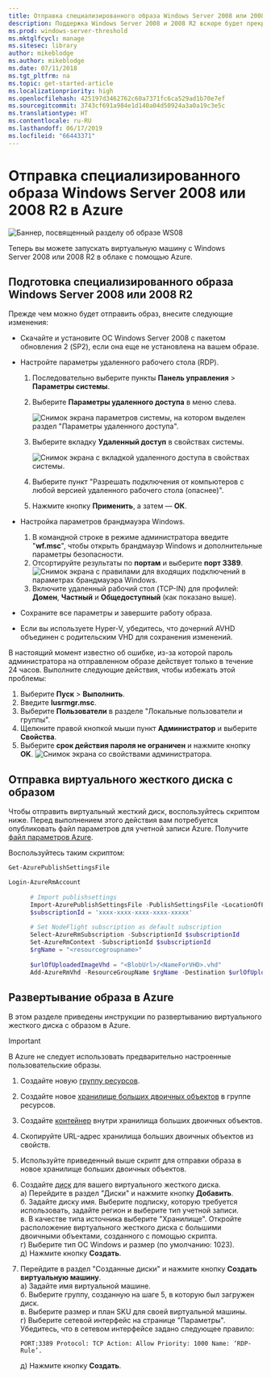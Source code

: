 ```yaml
---
title: Отправка специализированного образа Windows Server 2008 или 2008 R2 в Azure
description: Поддержка Windows Server 2008 и 2008 R2 вскоре будет прекращена. Узнайте, как перейти в Azure путем размещения Windows Server в облаке.
ms.prod: windows-server-threshold
ms.mktglfcycl: manage
ms.sitesec: library
author: mikeblodge
ms.author: mikeblodge
ms.date: 07/11/2018
ms.tgt_pltfrm: na
ms.topic: get-started-article
ms.localizationpriority: high
ms.openlocfilehash: 425197d3462762c60a7371fc6ca529ad1b70e7ef
ms.sourcegitcommit: 3743cf691a984e1d140a04d50924a3a0a19c3e5c
ms.translationtype: HT
ms.contentlocale: ru-RU
ms.lasthandoff: 06/17/2019
ms.locfileid: "66443371"
---
```

# <a name="upload-a-windows-server-20082008-r2-specialized-image-to-azure"></a>Отправка специализированного образа Windows Server 2008 или 2008 R2 в Azure 

![Баннер, посвященный разделу об образе WS08](media/WS08-image-banner-large.png)

Теперь вы можете запускать виртуальную машину с Windows Server 2008 или 2008 R2 в облаке с помощью Azure. 

## <a name="prep-the-windows-server-20082008-r2-specialized-image"></a>Подготовка специализированного образа Windows Server 2008 или 2008 R2
Прежде чем можно будет отправить образ, внесите следующие изменения:

- Скачайте и установите ОС Windows Server 2008 с пакетом обновления 2 (SP2), если она еще не установлена на вашем образе.

- Настройте параметры удаленного рабочего стола (RDP).
  1. Последовательно выберите пункты **Панель управления** > **Параметры системы**.   
  2. Выберите **Параметры удаленного доступа** в меню слева.

     ![Снимок экрана параметров системы, на котором выделен раздел "Параметры удаленного доступа".](media/1a_remote_settings.png)

  3. Выберите вкладку **Удаленный доступ** в свойствах системы.   

     ![Снимок экрана с вкладкой удаленного доступа в свойствах системы.](media/2c_sysprops.png)

  4. Выберите пункт "Разрешать подключения от компьютеров с любой версией удаленного рабочего стола (опаснее)".   
  5. Нажмите кнопку **Применить**, а затем — **ОК**.
- Настройка параметров брандмауэра Windows.   
   1. В командной строке в режиме администратора введите "**wf.msc**", чтобы открыть брандмауэр Windows и дополнительные параметры безопасности.   
   2. Отсортируйте результаты по **портам** и выберите **порт 3389**.   
     ![Снимок экрана с правилами для входящих подключений в параметрах брандмауэра Windows.](media/3b_inboundrules.png)   
   3. Включите удаленный рабочий стол (TCP-IN) для профилей: **Домен**, **Частный** и **Общедоступный** (как показано выше).

- Сохраните все параметры и завершите работу образа.   
- Если вы используете Hyper-V, убедитесь, что дочерний AVHD объединен с родительским VHD для сохранения изменений.

В настоящий момент известно об ошибке, из-за которой пароль администратора на отправленном образе действует только в течение 24 часов. Выполните следующие действия, чтобы избежать этой проблемы: 

1. Выберите **Пуск** > **Выполнить**.
2. Введите **lusrmgr.msc**.
3. Выберите **Пользователи** в разделе "Локальные пользователи и группы".
4. Щелкните правой кнопкой мыши пункт **Администратор** и выберите **Свойства**.
5. Выберите **срок действия пароля не ограничен** и нажмите кнопку **OK**.
![Снимок экрана со свойствами администратора.](media/6_adminprops.png)

## <a name="uploading-the-image-vhd"></a>Отправка виртуального жесткого диска с образом
Чтобы отправить виртуальный жесткий диск, воспользуйтесь скриптом ниже. Перед выполнением этого действия вам потребуется опубликовать файл параметров для учетной записи Azure. Получите [файл параметров Azure](https://azure.microsoft.com/downloads/).

Воспользуйтесь таким скриптом:

```powershell
Get-AzurePublishSettingsFile 

Login-AzureRmAccount
 
      # Import publishsettings
      Import-AzurePublishSettingsFile -PublishSettingsFile <LocationOfPublishingFile>
      $subscriptionId = 'xxxx-xxxx-xxxx-xxxx-xxxxx'
 
      # Set NodeFlight subscription as default subscription
      Select-AzureRmSubscription -SubscriptionId $subscriptionId
      Set-AzureRmContext -SubscriptionId $subscriptionId
      $rgName = "<resourcegroupname>"
    
      $urlOfUploadedImageVhd = "<BlobUrl>/<NameForVHD>.vhd"
      Add-AzureRmVhd -ResourceGroupName $rgName -Destination $urlOfUploadedImageVhd -LocalFilePath "<FilePath>"  
```
## <a name="deploy-the-image-in-azure"></a>Развертывание образа в Azure
В этом разделе приведены инструкции по развертыванию виртуального жесткого диска с образом в Azure. 

> [!IMPORTANT]
> В Azure не следует использовать предварительно настроенные пользовательские образы.

1.  Создайте новую [группу ресурсов](https://docs.microsoft.com/rest/api/resources/resourcegroups/createorupdate). 
2.  Создайте новое [хранилище больших двоичных объектов](https://docs.microsoft.com/rest/api/storageservices/put-blob) в группе ресурсов.
3.  Создайте [контейнер](https://docs.microsoft.com/rest/api/storageservices/create-container) внутри хранилища больших двоичных объектов.
4.  Скопируйте URL-адрес хранилища больших двоичных объектов из свойств.
5.  Используйте приведенный выше скрипт для отправки образа в новое хранилище больших двоичных объектов.
6.  Создайте [диск](https://docs.microsoft.com/azure/virtual-machines/windows/prepare-for-upload-vhd-image) для вашего виртуального жесткого диска.   
     а) Перейдите в раздел "Диски" и нажмите кнопку **Добавить**.  
     б. Задайте диску имя. Выберите подписку, которую требуется использовать, задайте регион и выберите тип учетной записи.   
     в. В качестве типа источника выберите "Хранилище". Откройте расположение виртуального жесткого диска с большими двоичными объектами, созданного с помощью скрипта.  
     г) Выберите тип ОС Windows и размер (по умолчанию: 1023).   
     д) Нажмите кнопку **Создать**.   

7.  Перейдите в раздел "Созданные диски" и нажмите кнопку **Создать виртуальную машину**.   
     а) Задайте имя виртуальной машине.   
     б. Выберите группу, созданную на шаге 5, в которую был загружен диск.   
     в. Выберите размер и план SKU для своей виртуальной машины.   
     г) Выберите сетевой интерфейс на странице "Параметры". Убедитесь, что в сетевом интерфейсе задано следующее правило:
 
        PORT:3389 Protocol: TCP Action: Allow Priority: 1000 Name: ‘RDP-Rule’.   
     д) Нажмите кнопку **Создать**.




